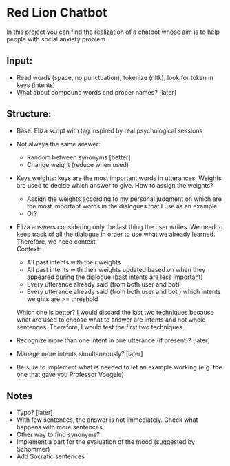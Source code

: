 # Red Lion Chatbot
In this project you can find the realization of a chatbot whose aim is to help people with social anxiety problem

## Input:
* Read words (space, no punctuation); tokenize (nltk); look for token in keys (intents)
* What about compound words and proper names? [later]

## Structure:
* Base: Eliza script with tag inspired by real psychological sessions
* Not always the same answer:
  * Random between synonyms [better]
  * Change weight (reduce when used)
* Keys weights: keys are the most important words in utterances. Weights are used to decide which answer to give. How to assign the weights?
  * Assign the weights according to my personal judgment on which are the most important words in the dialogues that I use as an example
  * Or?
* Eliza answers considering only the last thing the user writes. We need to keep track of all the dialogue in order to use what we already learned. Therefore, we need context  
Context:
  * All past intents with their weights
  * All past intents with their weights updated based on when they appeared during the dialogue (past intents are less important)
  * Every utterance already said (from both user and bot)
  * Every utterance already said (from both user and bot ) which intents weights are >= threshold
  
  Which one is better? I would discard the last two techniques because what are used to choose what to answer are intents and not whole sentences. Therefore, I would test the first two techniques
* Recognize more than one intent in one utterance (if present)? [later]
* Manage more intents simultaneously? [later]
* Be sure to implement what is needed to let an example working (e.g. the one that gave you Professor Voegele)

## Notes
* Typo? [later]
* With few sentences, the answer is not immediately. Check what happens with more sentences
* Other way to find synonyms?
* Implement a part for the evaluation of the mood (suggested by Schommer)
* Add Socratic sentences
